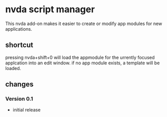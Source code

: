 # nvda script manager #

This nvda add-on makes it easier to create or modify app modules for new applications.

## shortcut
pressing nvda+shift+0 will load the appmodule for the urrently focused applcation into an edit window. if no app module exists, a template will be loaded. 

## changes

### Version 0.1

* initial release


